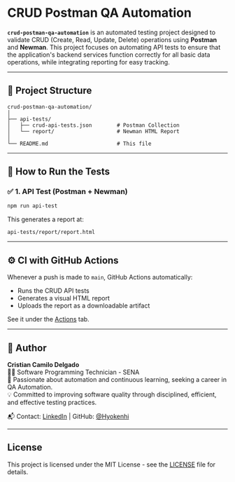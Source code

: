 
# CRUD Postman QA Automation 

**`crud-postman-qa-automation`** is an automated testing project designed to validate CRUD (Create, Read, Update, Delete) operations using **Postman** and **Newman**. This project focuses on automating API tests to ensure that the application's backend services function correctly for all basic data operations, while integrating reporting for easy tracking.

---

## 📁 Project Structure

```
crud-postman-qa-automation/
│
├── api-tests/
│   ├── crud-api-tests.json        # Postman Collection
│   └── report/                    # Newman HTML Report
│
└── README.md                      # This file
```

---

## 🚀 How to Run the Tests

### ✅ 1. API Test (Postman + Newman)

```bash
npm run api-test
```

This generates a report at:

```
api-tests/report/report.html
```

---

## ⚙️ CI with GitHub Actions

Whenever a push is made to `main`, GitHub Actions automatically:

- Runs the CRUD API tests
- Generates a visual HTML report
- Uploads the report as a downloadable artifact

See it under the [Actions](https://github.com/Hyokenhi/crud-postman-qa-automation/actions) tab.

---

## 👤 Author

**Cristian Camilo Delgado**  
👨‍💻 Software Programming Technician - SENA  
🚀 Passionate about automation and continuous learning, seeking a career in QA Automation.  
💡 Committed to improving software quality through disciplined, efficient, and effective testing practices.

📬 Contact: [LinkedIn](https://www.linkedin.com/in/Hyokenhi/) | GitHub: [@Hyokenhi](https://github.com/Hyokenhi)

---

## License

This project is licensed under the MIT License - see the [LICENSE](LICENSE) file for details.
